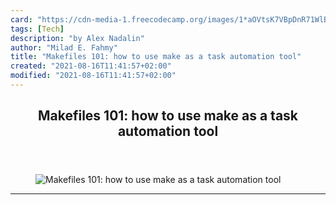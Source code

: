 ```yaml
---
card: "https://cdn-media-1.freecodecamp.org/images/1*aOVtsK7VBpDnR71WlBuHOg.jpeg"
tags: [Tech]
description: "by Alex Nadalin"
author: "Milad E. Fahmy"
title: "Makefiles 101: how to use make as a task automation tool"
created: "2021-08-16T11:41:57+02:00"
modified: "2021-08-16T11:41:57+02:00"
---
```

<div class="site-wrapper">
<main id="site-main" class="site-main outer">
<div class="inner">
<article class="post-full post tag-tech tag-programming tag-productivity tag-automation tag-technology ">
<header class="post-full-header">
<h1 class="post-full-title">Makefiles 101: how to use make as a task automation tool</h1>
</header>
<figure class="post-full-image">
<picture>
<source media="(max-width: 700px)" sizes="1px" srcset="data:image/gif;base64,R0lGODlhAQABAIAAAAAAAP///yH5BAEAAAAALAAAAAABAAEAAAIBRAA7 1w">
<source media="(min-width: 701px)" sizes="(max-width: 800px) 400px,
(max-width: 1170px) 700px,
1400px" srcset="https://cdn-media-1.freecodecamp.org/images/1*aOVtsK7VBpDnR71WlBuHOg.jpeg 300w,
https://cdn-media-1.freecodecamp.org/images/1*aOVtsK7VBpDnR71WlBuHOg.jpeg 600w,
https://cdn-media-1.freecodecamp.org/images/1*aOVtsK7VBpDnR71WlBuHOg.jpeg 1000w,
https://cdn-media-1.freecodecamp.org/images/1*aOVtsK7VBpDnR71WlBuHOg.jpeg 2000w">
<img onerror="this.style.display='none'" src="https://cdn-media-1.freecodecamp.org/images/1*aOVtsK7VBpDnR71WlBuHOg.jpeg" alt="Makefiles 101: how to use make as a task automation tool">
</picture>
</figure>
<section class="post-full-content">
<div class="post-content medium-migrated-article">
</div>
<hr>
</section>
</article>
</div>
</main>
</div>
<!-- Google Tag Manager (noscript) -->
<!-- End Google Tag Manager (noscript) -->
